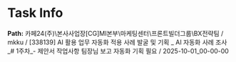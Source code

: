 # Task Info

**Path:** 카페24(주)\본사사업장\[CG]MI본부\마케팅센터\프론트빌더그룹\BX전략팀 / mkku / [338139] AI 활용 업무 자동화 적용 사례 발굴 및 기획 _ AI 자동화 사례 조사_# 1주차_- 제안서 작업사항 팀장님 보고 자동화 기획 필요 / 2025-10-01_00-00-00

